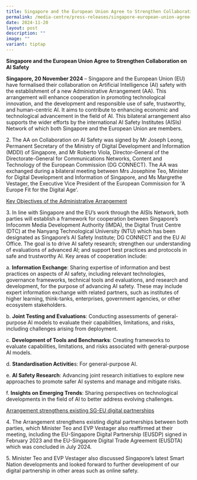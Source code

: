 ```yaml
---
title: Singapore and the European Union Agree to Strengthen Collaboration on AI Safety
permalink: /media-centre/press-releases/singapore-european-union-agree-to-strengthen-collaboration-ai-safety/
date: 2024-11-20
layout: post
description: ""
image: ""
variant: tiptap
---
```

<p><strong>Singapore and the European Union Agree to Strengthen Collaboration on AI Safety</strong>
</p>
<p><strong>Singapore, 20 November 2024</strong> – Singapore and the European
Union (EU) have formalised their collaboration on Artificial Intelligence
(AI) safety with the establishment of a new Administrative Arrangement
(AA). This arrangement will enhance cooperation in promoting technological
innovation, and the development and responsible use of safe, trustworthy,
and human-centric AI. It aims to contribute to enhancing economic and technological
advancement in the field of AI. This bilateral arrangement also supports
the wider efforts by the international AI Safety Institutes (AISIs) Network
of which both Singapore and the European Union are members.</p>
<p>2. The AA on Collaboration on AI Safety was signed by Mr Joseph Leong,
Permanent Secretary of the Ministry of Digital Development and Information
(MDDI) of Singapore, and Mr Roberto Viola, Director-General of the Directorate-General
for Communications Networks, Content and Technology of the European Commission
(DG CONNECT). The AA was exchanged during a bilateral meeting between Mrs
Josephine Teo, Minister for Digital Development and Information of Singapore,
and Ms Margrethe Vestager, the Executive Vice President of the European
Commission for 'A Europe Fit for the Digital Age'.</p>
<p><u>Key Objectives of the Administrative Arrangement</u>
</p>
<p>3. In line with Singapore and the EU’s work through the AISIs Network,
both parties will establish a framework for cooperation between Singapore’s
Infocomm Media Development Authority (IMDA), the Digital Trust Centre (DTC)
at the Nanyang Technological University (NTU) which has been designated
as Singapore’s AI Safety Institute; DG CONNECT and the EU AI Office. The
goal is to drive AI safety research; strengthen our understanding of evaluations
of advanced AI; and support best practices and protocols in safe and trustworthy
AI. Key areas of cooperation include:</p>
<p>a. <strong>Information Exchange</strong>: Sharing expertise of information
and best practices on aspects of AI safety, including relevant technologies,
governance frameworks, technical tools and evaluations, and research and
development, for the purpose of advancing AI safety. These may include
expert information exchange with related partners, such as institutes of
higher learning, think-tanks, enterprises, government agencies, or other
ecosystem stakeholders.</p>
<p>b. <strong>Joint Testing and Evaluations</strong>: Conducting assessments
of general-purpose AI models to evaluate their capabilities, limitations,
and risks, including challenges arising from deployment.</p>
<p>c. <strong>Development of Tools and Benchmarks</strong>: Creating frameworks
to evaluate capabilities, limitations, and risks associated with general-purpose
AI models.</p>
<p>d. <strong>Standardisation Activitie</strong>s: For general-purpose AI.</p>
<p>e. <strong>AI Safety Research</strong>: Advancing joint research initiatives
to explore new approaches to promote safer AI systems and manage and mitigate
risks.</p>
<p>f. <strong>Insights on Emerging Trends</strong>: Sharing perspectives on
technological developments in the field of AI to better address evolving
challenges.</p>
<p><u>Arrangement strengthens existing SG-EU digital partnerships</u>
</p>
<p>4. The Arrangement strengthens existing digital partnerships between both
parties, which Minister Teo and EVP Vestager also reaffirmed at their meeting,
including the EU-Singapore Digital Partnership (EUSDP) signed in February
2023 and the EU-Singapore Digital Trade Agreement (EUSDTA) which was concluded
in July 2024.</p>
<p>5. Minister Teo and EVP Vestager also discussed Singapore’s latest Smart
Nation developments and looked forward to further development of our digital
partnership in other areas such as online safety.</p>